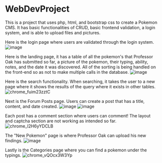 # WebDevProject
This is a project that uses php, html, and bootstrap css to create a Pokemon CMS. It has basic functionalities of CRUD, basic frontend validation, a login system, and is able to upload files and pictures.

Here is the login page where users are validated through the login system.
![image](https://github.com/DeoDurant/WebDevProject/assets/83045996/613924aa-5976-4e4a-987c-63b02747b794)

Here is the landing page, it has a table of all the pokemon's that Professor Oak has submitted so far, a picture of the pokemon, their typing, ability, notes, and the date it was discovered.
All of the sorting is being handled on the front-end so as not to make multiple calls in the database.
![image](https://github.com/DeoDurant/WebDevProject/assets/83045996/12329f13-6992-465a-875c-7c94c534f326)

Here is the search functionality. When searching, it takes the user to a new page where it shows the results of the query where it exists in other tables.
![chrome_fuim23zztC](https://github.com/DeoDurant/WebDevProject/assets/83045996/fe6bb4f8-f1d9-4101-a5bb-bda98931e587)

Next is the Forum Posts page. Users can create a post that has a title, content, and date created.
![image](https://github.com/DeoDurant/WebDevProject/assets/83045996/3d5e869d-dd19-4cd2-9ed0-27b572a6c051)
![image](https://github.com/DeoDurant/WebDevProject/assets/83045996/7eeceb5d-628e-45c5-b33d-6dd9d9bbeec7)

Each post has a comment section where users can comment!
The layout and captcha section are not working as intended so far.
![chrome_I2H6yYDCLB](https://github.com/DeoDurant/WebDevProject/assets/83045996/8c1da127-ed89-4306-b556-a7cac6e0b34e)

The "New Pokemon" page is where Professor Oak can upload his new findings.
![image](https://github.com/DeoDurant/WebDevProject/assets/83045996/c548e403-15e8-4d86-9677-56468618391b)

Lastly is the Categories page where you can find a pokemon under the typings.
![chrome_vQOcx3W3Yp](https://github.com/DeoDurant/WebDevProject/assets/83045996/e1d72cef-2bd6-4a0e-8eff-00e9cbfa07b4)
